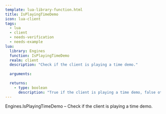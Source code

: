```yaml
---
template: lua-library-function.html
title: IsPlayingTimeDemo
icon: lua-client
tags:
  - lua
  - client
  - needs-verification
  - needs-example
lua:
  library: Engines
  function: IsPlayingTimeDemo
  realm: client
  description: "Check if the client is playing a time demo."
  
  arguments:
  
  returns:
    - type: boolean
      description: "True if the client is playing a time demo, false otherwise."
---
```


<div class="lua__search__keywords">
Engines.IsPlayingTimeDemo &#x2013; Check if the client is playing a time demo.
</div>
